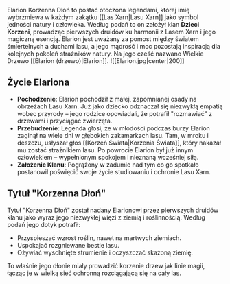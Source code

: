 Elarion Korzenna Dłoń to postać otoczona legendami, której imię wybrzmiewa w każdym zakątku [[Las Xarn|Lasu Xarn]] jako symbol jedności natury i człowieka. Według podań to on założył klan **Dzieci Korzeni**, prowadząc pierwszych druidów ku harmonii z Lasem Xarn i jego magiczną esencją. Elarion jest uważany za pomost między światem śmiertelnych a duchami lasu, a jego mądrość i moc pozostają inspiracją dla kolejnych pokoleń strażników natury. Na jego cześć nazwano Wielkie Drzewo [[Elarion (drzewo)|Elarion]].
![[Elarion.jpg|center|200]]
## **Życie Elariona**

- **Pochodzenie**: Elarion pochodził z małej, zapomnianej osady na obrzeżach Lasu Xarn. Już jako dziecko odznaczał się niezwykłą empatią wobec przyrody – jego rodzice opowiadali, że potrafił "rozmawiać" z drzewami i przyciągać zwierzęta.
- **Przebudzenie**: Legenda głosi, że w młodości podczas burzy Elarion zaginął na wiele dni w głębokich zakamarkach lasu. Tam, w mroku i deszczu, usłyszał głos [[Korzeń Świata|Korzenia Świata]], który nakazał mu zostać strażnikiem lasu. Po powrocie Elarion był już innym człowiekiem – wypełnionym spokojem i nieznaną wcześniej siłą.
- **Założenie Klanu**: Pogrążony w zadumie nad tym co go spotkało postanowił poświęcić swoje życie studiowaniu i ochronie Lasu Xarn.

## **Tytuł "Korzenna Dłoń"**

Tytuł "Korzenna Dłoń" został nadany Elarionowi przez pierwszych druidów klanu jako wyraz jego niezwykłej więzi z ziemią i roślinnością. Według podań jego dotyk potrafił:

- Przyspieszać wzrost roślin, nawet na martwych ziemiach.
- Uspokajać rozgniewane bestie lasu.
- Ożywiać wyschnięte strumienie i oczyszczać skażoną ziemię.

To właśnie jego dłonie miały prowadzić korzenie drzew jak linie magii, łącząc je w wielką sieć ochronną rozciągającą się na cały las.